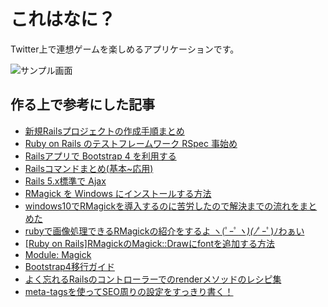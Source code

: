 # これはなに？

Twitter上で連想ゲームを楽しめるアプリケーションです。

![サンプル画面](https://raw.githubusercontent.com/takahiro310/images/master/asfors.png "Asfors")

## 作る上で参考にした記事

* [新規Railsプロジェクトの作成手順まとめ](https://qiita.com/yuitnnn/items/b45bba658d86eabdbb26)
* [Ruby on Rails のテストフレームワーク RSpec 事始め](https://qiita.com/tatsurou313/items/c923338d2e3c07dfd9ee)
* [Railsアプリで Bootstrap 4 を利用する](https://qiita.com/NaokiIshimura/items/c8db09daefff5c11dadf)
* [Railsコマンドまとめ(基本~応用)](https://qiita.com/gcyagyu/items/dea818095feed81f66c0)
* [Rails 5.x標準で Ajax](https://qiita.com/fezrestia/items/e669107a4a6e66618738)
* [RMagick を Windows にインストールする方法](http://www.ownway.info/Ruby/rmagick/howtoinstall/windows#procedure2)
* [windows10でRMagickを導入するのに苦労したので解決までの流れをまとめた](https://qiita.com/kanegon501/items/a2d1ed6812922d3f9d06)
* [rubyで画像処理できるRMagickの紹介をするよ ヽ(ﾟｰﾟ*ヽ)(ﾉ*ﾟｰﾟ)ﾉわぁい](https://qiita.com/scleen_x_x/items/14a80fd52e41dfcfb660)
* [[Ruby on Rails]RMagickのMagick::Drawにfontを追加する方法](https://himakan.net/program/ror/add_rmagick_font)
* [Module: Magick](https://www.rubydoc.info/gems/rmagick/Magick)
* [Bootstrap4移行ガイド](https://cccabinet.jpn.org/bootstrap4/components/buttons)
* [よく忘れるRailsのコントローラーでのrenderメソッドのレシピ集](https://ruby-rails.hatenadiary.com/entry/20141125/1416918957#render-ctrl-status-code)
* [meta-tagsを使ってSEO周りの設定をすっきり書く！](https://qiita.com/hirooooooo/items/f1a75cf0f2c581f0b620)
